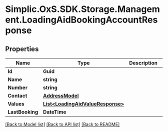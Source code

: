 # Simplic.OxS.SDK.Storage.Management.LoadingAidBookingAccountResponse

## Properties

Name | Type | Description | Notes
------------ | ------------- | ------------- | -------------
**Id** | **Guid** |  | [optional] 
**Name** | **string** |  | [optional] 
**Number** | **string** |  | [optional] 
**Contact** | [**AddressModel**](AddressModel.md) |  | [optional] 
**Values** | [**List&lt;LoadingAidValueResponse&gt;**](LoadingAidValueResponse.md) |  | [optional] 
**LastBooking** | **DateTime** |  | [optional] 

[[Back to Model list]](../README.md#documentation-for-models) [[Back to API list]](../README.md#documentation-for-api-endpoints) [[Back to README]](../README.md)

